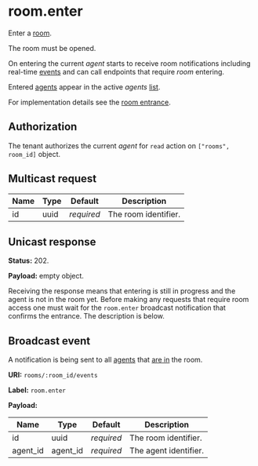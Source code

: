 # room.enter

Enter a [room](../room.md#room).

The room must be opened.

On entering the current _agent_ starts to receive room notifications including real-time
[events](../event.md#event) and can call endpoints that require _room_ entering.

Entered [agents](../agent.md#agent) appear in the active _agents_ [list](../agent/list.md).

For implementation details see the [room entrance](../../impl/room_entrance.md).

## Authorization

The tenant authorizes the current _agent_ for `read` action on
`["rooms", room_id]` object.

## Multicast request

Name | Type | Default    | Description
---- | ---- | ---------- | --------------------
id   | uuid | _required_ | The room identifier.

## Unicast response

**Status:** 202.

**Payload:** empty object.

Receiving the response means that entering is still in progress and the agent is not in the room yet. Before making any requests that require room access one must wait
for the `room.enter` broadcast notification that confirms the entrance. The description is below.

## Broadcast event

A notification is being sent to all [agents](../agent.md#agent) that [are in](../room/enter.md) the room.

**URI:** `rooms/:room_id/events`

**Label:** `room.enter`

**Payload:**

Name     | Type     | Default    | Description
-------- | -------- | ---------- | --------------------
id       | uuid     | _required_ | The room identifier.
agent_id | agent_id | _required_ | The agent identifier.
